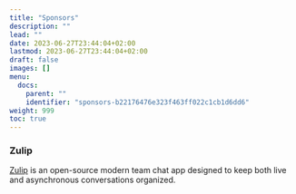 ```yaml
---
title: "Sponsors"
description: ""
lead: ""
date: 2023-06-27T23:44:04+02:00
lastmod: 2023-06-27T23:44:04+02:00
draft: false
images: []
menu:
  docs:
    parent: ""
    identifier: "sponsors-b22176476e323f463ff022c1cb1d6dd6"
weight: 999
toc: true
---
```


### Zulip

[Zulip](https://zulipchat.com) is an open-source modern team chat app designed to keep both live and asynchronous conversations organized.
